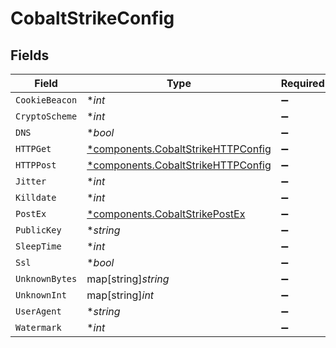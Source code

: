 # CobaltStrikeConfig


## Fields

| Field                                                                                   | Type                                                                                    | Required                                                                                | Description                                                                             |
| --------------------------------------------------------------------------------------- | --------------------------------------------------------------------------------------- | --------------------------------------------------------------------------------------- | --------------------------------------------------------------------------------------- |
| `CookieBeacon`                                                                          | **int*                                                                                  | :heavy_minus_sign:                                                                      | N/A                                                                                     |
| `CryptoScheme`                                                                          | **int*                                                                                  | :heavy_minus_sign:                                                                      | N/A                                                                                     |
| `DNS`                                                                                   | **bool*                                                                                 | :heavy_minus_sign:                                                                      | N/A                                                                                     |
| `HTTPGet`                                                                               | [*components.CobaltStrikeHTTPConfig](../../models/components/cobaltstrikehttpconfig.md) | :heavy_minus_sign:                                                                      | N/A                                                                                     |
| `HTTPPost`                                                                              | [*components.CobaltStrikeHTTPConfig](../../models/components/cobaltstrikehttpconfig.md) | :heavy_minus_sign:                                                                      | N/A                                                                                     |
| `Jitter`                                                                                | **int*                                                                                  | :heavy_minus_sign:                                                                      | N/A                                                                                     |
| `Killdate`                                                                              | **int*                                                                                  | :heavy_minus_sign:                                                                      | N/A                                                                                     |
| `PostEx`                                                                                | [*components.CobaltStrikePostEx](../../models/components/cobaltstrikepostex.md)         | :heavy_minus_sign:                                                                      | N/A                                                                                     |
| `PublicKey`                                                                             | **string*                                                                               | :heavy_minus_sign:                                                                      | N/A                                                                                     |
| `SleepTime`                                                                             | **int*                                                                                  | :heavy_minus_sign:                                                                      | N/A                                                                                     |
| `Ssl`                                                                                   | **bool*                                                                                 | :heavy_minus_sign:                                                                      | N/A                                                                                     |
| `UnknownBytes`                                                                          | map[string]*string*                                                                     | :heavy_minus_sign:                                                                      | N/A                                                                                     |
| `UnknownInt`                                                                            | map[string]*int*                                                                        | :heavy_minus_sign:                                                                      | N/A                                                                                     |
| `UserAgent`                                                                             | **string*                                                                               | :heavy_minus_sign:                                                                      | N/A                                                                                     |
| `Watermark`                                                                             | **int*                                                                                  | :heavy_minus_sign:                                                                      | N/A                                                                                     |